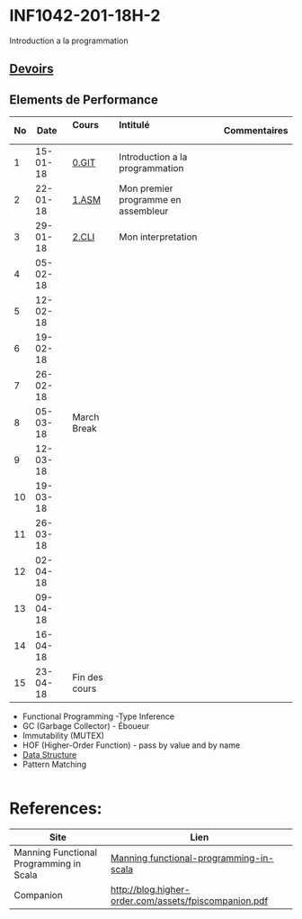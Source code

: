 # INF1042-201-18H-2

Introduction a la programmation

## [Devoirs](Devoirs)

## Elements de Performance

|No| Date   | Cours               | Intitulé                                |  Commentaires    |
|--|--------|:--------------------|:----------------------------------------|:-----------------|
| 1|15-01-18|[0.GIT](0.GIT)       | Introduction a la programmation         |                  |
| 2|22-01-18|[1.ASM](1.ASM)       | Mon premier programme en assembleur     |                  |
| 3|29-01-18|[2.CLI](2.CLI)       | Mon interpretation                      |                   |
| 4|05-02-18|                     |                                         |                  |
| 5|12-02-18|                     |                                         |                  |
| 6|19-02-18|                     |                                         |                  |
| 7|26-02-18|                     |                                         |                  |
| 8|05-03-18| March Break         |                                         |                  |
| 9|12-03-18|                     |                                         |                  |
|10|19-03-18|                     |                                         |                  |
|11|26-03-18|                     |                                         |                  |
|12|02-04-18|                     |                                         |                  |
|13|09-04-18|                     |                                         |                  |
|14|16-04-18|                     |                                         |                  |
|15|23-04-18| Fin des cours       |                                         |                  |


- Functional Programming
-Type Inference
- GC (Garbage Collector) - Éboueur
- Immutability (MUTEX)
- HOF (Higher-Order Function) - pass by value and by name
- [Data Structure](https://twitter.github.io/scala_school/collections.html)
- Pattern Matching

```
```

# References:

|Site| Lien                                    |
|--------------------------------|--------|
|Manning Functional Programming in Scala   |[Manning functional-programming-in-scala](https://www.manning.com/books/functional-programming-in-scala)|
|Companion                       |http://blog.higher-order.com/assets/fpiscompanion.pdf|

